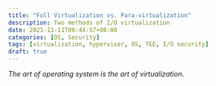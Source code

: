 ```yaml
---
title: "Full Virtualization vs. Para-virtualization"
description: Two methods of I/O virtualization
date: 2021-11-11T00:44:57+08:00
categories: [OS, Security]
tags: [virtualization, hypervisor, OS, TEE, I/O security]
draft: true
---
```


*The art of operating system is the art of virtualization*. 